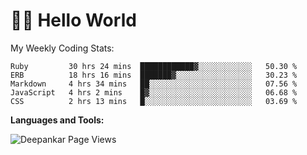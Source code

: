 # 👋🏽 Hello World 

<!--![Deepankar's github stats](https://github-readme-stats.vercel.app/api?username=Deep-Codes&count_private=true&show_icons=true&theme=radical)-->
My Weekly Coding Stats:

<!--START_SECTION:waka-->
```text
Ruby         30 hrs 24 mins  ████████████▓░░░░░░░░░░░░   50.30 % 
ERB          18 hrs 16 mins  ███████▓░░░░░░░░░░░░░░░░░   30.23 % 
Markdown     4 hrs 34 mins   ██░░░░░░░░░░░░░░░░░░░░░░░   07.56 % 
JavaScript   4 hrs 2 mins    █▓░░░░░░░░░░░░░░░░░░░░░░░   06.68 % 
CSS          2 hrs 13 mins   █░░░░░░░░░░░░░░░░░░░░░░░░   03.69 % 
```
<!--END_SECTION:waka-->

**Languages and Tools:**



<p align="left"> <img src="https://komarev.com/ghpvc/?username=Deep-Codes&label=Views&color=blue&style=plastic" alt="Deepankar Page Views" /> </p>
